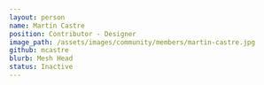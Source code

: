 ```yaml
---
layout: person
name: Martín Castre
position: Contributor - Designer
image_path: /assets/images/community/members/martin-castre.jpg
github: mcastre
blurb: Mesh Head
status: Inactive
---
```

